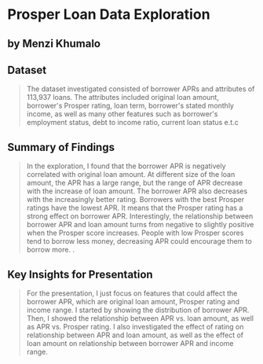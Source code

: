 # Prosper Loan Data Exploration
## by Menzi Khumalo


## Dataset

> The dataset investigated consisted of borrower APRs and attributes of 113,937 loans. The attributes included original loan amount, borrower's Prosper rating, loan term, borrower's stated monthly income, as well as many other features such as borrower's employment status, debt to income ratio, current loan status e.t.c


## Summary of Findings

>In the exploration, I found that the borrower APR is negatively correlated with original loan amount. At different size of the loan amount, the APR has a large range, but the range of APR decrease with the increase of loan amount. The borrower APR also decreases with the increasingly better rating. Borrowers with the best Prosper ratings have the lowest APR. It means that the Prosper rating has a strong effect on borrower APR. Interestingly, the relationship between borrower APR and loan amount turns from negative to slightly positive when the Prosper score increases. People with low Prosper scores tend to borrow less money, decreasing APR could encourage them to borrow more. .


## Key Insights for Presentation

>For the presentation, I just focus on features that could affect the borrower APR, which are original loan amount, Prosper rating and income range. I started by showing the distribution of borrower APR. Then, I showed the relationship between APR vs. loan amount, as well as APR vs. Prosper rating. I also investigated the effect of rating on relationship between APR and loan amount, as well as the effect of loan amount on relationship between borrower APR and income range.